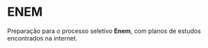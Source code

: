 # ENEM
Preparação para o processo seletivo **Enem**, com planos de estudos encontrados na internet.
